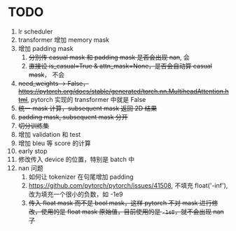 # TODO

1. lr scheduler
2. transformer 增加 memory mask
3. 增加 padding mask
    1. ~~分别传 casual mask 和 padding mask 是否会出现 nan~~, 会
    2. ~~直接设 is_casual=True & attn_mask=None，是否会自动算 casual mask~~， 不会
4. ~~need_weights -> False，https://pytorch.org/docs/stable/generated/torch.nn.MultiheadAttention.html~~, pytorch 实现的 transformer 中就是 False
5. ~~统一 mask 计算，subsequent mask 返回 2D 结果~~
6. ~~padding mask, subsequent mask 分开~~
7. ~~切分训练集~~
8. 增加 validation 和 test
9. 增加 bleu 等 score 的计算
10. early stop
11. 修改传入 device 的位置，特别是 batch 中
12. nan 问题
    1.  如何让 tokenizer 在句尾增加 padding
    2.  https://github.com/pytorch/pytorch/issues/41508, 不填充 float('-inf'), 改为填充一个很小的负数，如 -1e9
    3.  ~~传入 float mask 而不是 bool mask，这样 pytorch 不对 mask 进行修改，使用的是 float mask 原始值，目前使用的是 `-1e8`，就不会出现 nan 了~~

